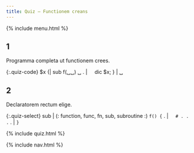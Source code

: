 ```yaml
---
title: Quiz — Functionem creans
---
```


{% include menu.html %}

## 1

Programma completa ut functionem crees.

{:.quiz-code}
$x {| sub f(␣␣) ␣
. | &nbsp;&nbsp;&nbsp;&nbsp;dic $x;
} | ␣

## 2

Declaratorem rectum elige.

{:.quiz-select}
sub | (: function, func, fn, sub, subroutine :) `f() {`
. | &nbsp;&nbsp;&nbsp;&nbsp;`# . . .`
. | `}`

{% include quiz.html %}

{% include nav.html %}